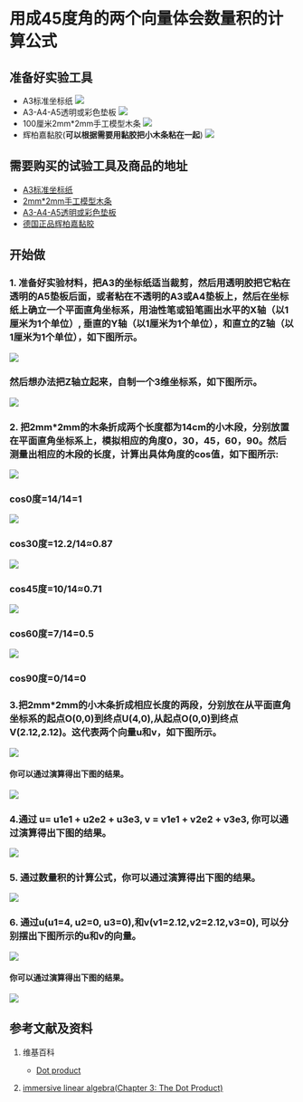 ﻿# 用成45度角的两个向量体会数量积的计算公式

## 准备好实验工具

- A3标准坐标纸
![](/images/线性代数/用成45度角的两个向量体会数量积的计算公式/A3标准坐标纸.jpg)
- A3-A4-A5透明或彩色垫板
![](/images/线性代数/用成45度角的两个向量体会数量积的计算公式/A3-A4-A5透明或彩色垫板.jpg)
- 100厘米2mm*2mm手工模型木条
![](/images/线性代数/用成45度角的两个向量体会数量积的计算公式/2mm手工模型木条.jpg)
- 辉柏嘉黏胶(**可以根据需要用黏胶把小木条粘在一起**)
![](/images/线性代数/用成45度角的两个向量体会数量积的计算公式/辉柏嘉黏胶.jpg)

## 需要购买的试验工具及商品的地址

- [A3标准坐标纸](https://detail.tmall.com/item.htm?id=27142292922&ali_refid=A3_430583_1006:1105863285:N:dZ%20MV6sJ%20YlXqxaoC1QlJw==:77285e2bbcb0cebf9d00068f21bd840f&ali_trackid=1_77285e2bbcb0cebf9d00068f21bd840f&spm=a230r.1.14.1&skuId=3165771512170)
- [2mm*2mm手工模型木条](https://item.taobao.com/item.htm?spm=a1z09.2.0.0.7f642e8dJTGJWM&id=543446811425&_u=3c6ncud14e3)
- [A3-A4-A5透明或彩色垫板](https://detail.tmall.com/item.htm?id=572373987578&spm=a1z09.2.0.0.7f642e8dJTGJWM&_u=3c6ncud6913&skuId=3884138486259)
- [德国正品辉柏嘉黏胶](https://detail.tmall.com/item.htm?id=578158176708&spm=a1z09.2.0.0.7f642e8dJTGJWM&_u=3c6ncudc3bc&skuId=3997768894943)

## 开始做

### 1. 准备好实验材料，把A3的坐标纸适当裁剪，然后用透明胶把它粘在透明的A5垫板后面，或者粘在不透明的A3或A4垫板上，然后在坐标纸上确立一个平面直角坐标系，用油性笔或铅笔画出水平的X轴（以1厘米为1个单位）, 垂直的Y轴（以1厘米为1个单位），和直立的Z轴（以1厘米为1个单位），如下图所示。

![](/images/线性代数/用成45度角的两个向量体会数量积的计算公式/1a1.jpg)

### 然后想办法把Z轴立起来，自制一个3维坐标系，如下图所示。

![](/images/线性代数/用成45度角的两个向量体会数量积的计算公式/1a2.jpg)

### 2. 把2mm*2mm的木条折成两个长度都为14cm的小木段，分别放置在平面直角坐标系上，模拟相应的角度0，30，45，60，90。然后测量出相应的木段的长度，计算出具体角度的cos值，如下图所示:

![](/images/线性代数/用成45度角的两个向量体会数量积的计算公式/2a1.jpg)
### cos0度=14/14=1

![](/images/线性代数/用成45度角的两个向量体会数量积的计算公式/2a2.jpg)
### cos30度=12.2/14≈0.87

![](/images/线性代数/用成45度角的两个向量体会数量积的计算公式/2A3.jpg)
### cos45度=10/14≈0.71

![](/images/线性代数/用成45度角的两个向量体会数量积的计算公式/2A4.jpg)
### cos60度=7/14=0.5

![](/images/线性代数/用成45度角的两个向量体会数量积的计算公式/2A5.jpg)
### cos90度=0/14=0

### 3.把2mm*2mm的小木条折成相应长度的两段，分别放在从平面直角坐标系的起点O(0,0)到终点U(4,0),从起点O(0,0)到终点V(2.12,2.12)。这代表两个向量u和v，如下图所示。

![](/images/线性代数/用成45度角的两个向量体会数量积的计算公式/3a1.jpg)

#### 你可以通过演算得出下图的结果。

![](/images/线性代数/用成45度角的两个向量体会数量积的计算公式/3a2.jpg)

### 4.通过 u= u1e1 + u2e2 + u3e3, v = v1e1 + v2e2 + v3e3, 你可以通过演算得出下图的结果。

![](/images/线性代数/用成45度角的两个向量体会数量积的计算公式/4a.jpg)

### 5. 通过数量积的计算公式，你可以通过演算得出下图的结果。

![](/images/线性代数/用成45度角的两个向量体会数量积的计算公式/5a.jpg)

### 6. 通过u(u1=4, u2=0, u3=0),和v(v1=2.12,v2=2.12,v3=0), 可以分别摆出下图所示的u和v的向量。

![](/images/线性代数/用成45度角的两个向量体会数量积的计算公式/6a1.jpg)

#### 你可以通过演算得出下图的结果。

![](/images/线性代数/用成45度角的两个向量体会数量积的计算公式/6a2.jpg)

## 参考文献及资料

1. 维基百科
	- [Dot product](https://en.wikipedia.org/wiki/Dot_product) 

2. [immersive linear algebra(Chapter 3: The Dot Product)](http://immersivemath.com/ila/ch03_dotproduct/ch03.html)